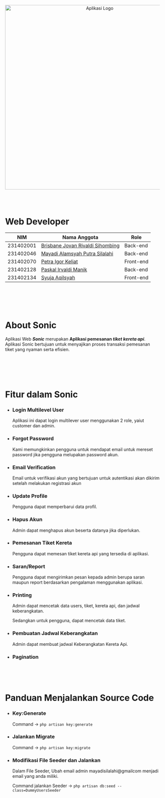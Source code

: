 <p align="center"><img src="../main/public/images/LogoSonic.png" width="600" alt="Aplikasi Logo"></p>

<br><br>

# Web Developer
| NIM | Nama Anggota | Role |
|-----|-----------|------|
|231402001|[Brisbane Jovan Rivaldi Sihombing](http://instagram.com/brisbanejrs)| Back-end |
|231402046|[Mayadi Alamsyah Putra Silalahi](http://instagram.com/mydisllhi)| Back-end |
|231402070|[Petra Igor Keliat](http://instagram.com/petra_ik)| Front-end |
|231402128|[Paskal Irvaldi Manik](http://instagram.com/paskalmanikk)| Back-end |
|231402134|[Syuja Aqilsyah](http://instagram.com/syujaaql)| Front-end |


<br><br><br><br>


# About Sonic
Aplikasi Web ***Sonic*** merupakan **Aplikasi pemesanan _tiket kereta api_**.
Aplikasi Sonic bertujuan untuk menyajikan proses transaksi pemesanan tiket yang nyaman serta efisien.


<br><br><br><br>


# Fitur dalam Sonic

- <h3>Login Multilevel User</h3>
     Aplikasi ini dapat login multilever user menggunakan 2 role, yaiut customer dan admin.

- <h3>Forgot Password</h3>
     Kami memungkinkan pengguna untuk mendapat email untuk mereset password jika pengguna melupakan password akun.
     
- <h3>Email Verification</h3>
     Email untuk verifikasi akun yang bertujuan untuk autentikasi akan dikirim setelah melakukan registrasi akun

- <h3>Update Profile</h3>
     Pengguna dapat memperbarui data profil.
     
 - <h3>Hapus Akun</h3>
     Admin dapat menghapus akun beserta datanya jika diperlukan.
     
- <h3>Pemesanan Tiket Kereta</h3>
     Pengguna dapat memesan tiket kereta api yang tersedia di aplikasi.
     
- <h3>Saran/Report</h3>
     Pengguna dapat mengirimkan pesan kepada admin berupa saran maupun report berdasarkan pengalaman menggunakan aplikasi.

- <h3>Printing</h3>
     Admin dapat mencetak data users, tiket, kereta api, dan jadwal keberangkatan.
     
     Sedangkan untuk pengguna, dapat mencetak data tiket.
  
- <h3>Pembuatan Jadwal Keberangkatan</h3>
     Admin dapat membuat jadwal Keberangkatan Kereta Api.
     
- <h3>Pagination</h3>

<br><br><br>

# Panduan Menjalankan Source Code

- <h3>Key:Generate</h3>

     Command -> `php artisan key:generate`
     
- <h3>Jalankan Migrate</h3>

     Command -> `php artisan key:migrate`

- <h3>Modifikasi File Seeder dan Jalankan</h3>
    Dalam File Seeder, Ubah email admin mayadisilalahi@gmailcom menjadi email yang anda miliki.
    
    Command jalankan Seeder -> ` php artisan db:seed --class=DummyUsersSeeder `

